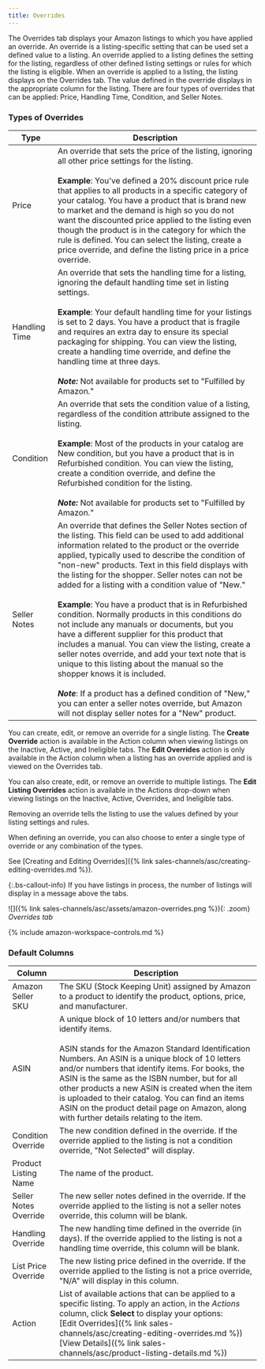 ```yaml
---
title: Overrides
---
```



The Overrides tab displays your Amazon listings to which you have applied an override. An override is a listing-specific setting that can be used set a defined value to a listing. An override applied to a listing defines the setting for the listing, regardless of other defined listing settings or rules for which the listing is eligible. When an override is applied to a listing, the listing displays on the Overrides tab. The value defined in the override displays in the appropriate column for the listing. There are four types of overrides that can be applied: Price, Handling Time, Condition, and Seller Notes.

### Types of Overrides

|Type|Description|
|---|---|
|Price|An override that sets the price of the listing, ignoring all other price settings for the listing. <br/><br/>**Example**: You've defined a 20% discount price rule that applies to all products in a specific category of your catalog. You have a product that is brand new to market and the demand is high so you do not want the discounted price applied to the listing even though the product is in the category for which the rule is defined. You can select the listing, create a price override, and define the listing price in a price override. |
|Handling Time|An override that sets the handling time for a listing, ignoring the default handling time set in listing settings.<br/><br/>**Example**: Your default handling time for your listings is set to 2 days. You have a product that is fragile and requires an extra day to ensure its special packaging for shipping. You can view the listing, create a handling time override, and define the handling time at three days.<br/><br/>**_Note:_** Not available for products set to "Fulfilled by Amazon." |
|Condition|An override that sets the condition value of a listing, regardless of the condition attribute assigned to the listing.<br/><br/>**Example**: Most of the products in your catalog are New condition, but you have a product that is in Refurbished condition. You can view the listing, create a condition override, and define the Refurbished condition for the listing.<br/><br/>**_Note:_** Not available for products set to "Fulfilled by Amazon." |
|Seller Notes|An override that defines the Seller Notes section of the listing. This field can be used to add additional information related to the product or the override applied, typically used to describe the condition of "non-new" products. Text in this field displays with the listing for the shopper. Seller notes can not be added for a listing with a condition value of "New." <br/><br/>**Example**: You have a product that is in Refurbished condition. Normally products in this conditions do not include any manuals or documents, but you have a different supplier for this product that includes a manual. You can view the listing, create a seller notes override, and add your text note that is unique to this listing about the manual so the shopper knows it is included.<br/><br/>**_Note_**: If a product has a defined condition of "New," you can enter a seller notes override, but Amazon will not display seller notes for a "New" product.|

You can create, edit, or remove an override for a single listing. The **Create Override** action is available in the Action column when viewing listings on the Inactive, Active, and Ineligible tabs. The **Edit Overrides** action is only available in the Action column when a listing has an override applied and is viewed on the Overrides tab.

You can also create, edit, or remove an override to multiple listings. The **Edit Listing Overrides** action is available in the Actions drop-down when viewing listings on the Inactive, Active, Overrides, and Ineligible tabs.

Removing an override tells the listing to use the values defined by your listing settings and rules.

When defining an override, you can also choose to enter a single type of override or any combination of the types.

See [Creating and Editing Overrides]({% link sales-channels/asc/creating-editing-overrides.md %}).

{:.bs-callout-info}
If you have listings in process, the number of listings will display in a message above the tabs.

![]({% link sales-channels/asc/assets/amazon-overrides.png %}){: .zoom}
_Overrides tab_

{% include amazon-workspace-controls.md %}

### Default Columns

|Column|Description|
|---|---|
|Amazon Seller SKU|The SKU (Stock Keeping Unit) assigned by Amazon to a product to identify the product, options, price, and manufacturer. |
|ASIN|A unique block of 10 letters and/or numbers that identify items.<br/><br/>ASIN stands for the Amazon Standard Identification Numbers. An ASIN is a unique block of 10 letters and/or numbers that identify items. For books, the ASIN is the same as the ISBN number, but for all other products a new ASIN is created when the item is uploaded to their catalog. You can find an items ASIN on the product detail page on Amazon, along with further details relating to the item. |
|Condition Override|The new condition defined in the override. If the override applied to the listing is not a condition override, "Not Selected" will display. |
|Product Listing Name|The name of the product. |
|Seller Notes Override|The new seller notes defined in the override. If the override applied to the listing is not a seller notes override, this column will be blank. |
|Handling Override|The new handling time defined in the override (in days). If the override applied to the listing is not a handling time override, this column will be blank. |
|List Price Override|The new listing price defined in the override. If the override applied to the listing is not a price override, "N/A" will display in this column. |
|Action|List of available actions that can be applied to a specific listing. To apply an action, in the _Actions_ column, click **Select** to display your options:<br/>[Edit Overrides]({% link sales-channels/asc/creating-editing-overrides.md %})<br/>[View Details]({% link sales-channels/asc/product-listing-details.md %}) |
